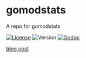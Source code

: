 # gomodstats

A repo for gomodstats

[![License](https://img.shields.io/github/license/seankhliao/gomodstats.svg?style=flat-square)](LICENSE)
![Version](https://img.shields.io/github/v/tag/seankhliao/gomodstats?sort=semver&style=flat-square)
[![Godoc](http://img.shields.io/badge/godoc-reference-blue.svg?style=flat-square)](https://godoc.org/github.com/seankhliao/gomodstats)

[blog post](https://seankhliao.com/blog/2020-05-11-go-mod-stats/?utm_source=github&utm_medium=repo&utm_campaign=gomodstats)
